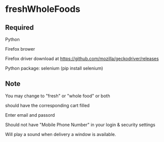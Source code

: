 # freshWholeFoods

## Required
Python

Firefox brower

Firefox driver download at https://github.com/mozilla/geckodriver/releases

Python package: selenium (pip install selenium)

## Note
You may change to "fresh" or "whole food" or both

should have the corresponding cart filled

Enter email and passord

Should not have "Mobile Phone Number" in your login & security settings

Will play a sound when delivery a window is available.
